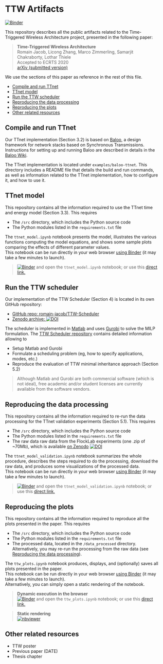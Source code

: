 # TTW Artifacts

[![Binder](https://mybinder.org/badge_logo.svg)][ttw_artifact_binder]

[ttw_artifact_binder]: https://mybinder.org/v2/gh/romain-jacob/TTW-Artifacts/master

This repository describes all the public artifacts related to the Time-Triggered Wireless Architecture project, presented in the following paper:

> **Time-Triggered Wireless Architecture**  
Romain Jacob, Licong Zhang, Marco Zimmerling, Samarjit Chakraborty, Lothar Thiele   
Accepted to ECRTS 2020  
[arXiv (submitted version)](https://arxiv.org/abs/2002.07491)

We use the sections of this paper as reference in the rest of this file.

<!-- TOC depthFrom:2 depthTo:6 withLinks:1 updateOnSave:1 orderedList:0 -->

- [Compile and run TTnet](#compile-and-run-ttnet)
- [TTnet model](#ttnet-model)
- [Run the TTW scheduler](#run-the-ttw-scheduler)
- [Reproducing the data processing](#reproducing-the-data-processing)
- [Reproducing the plots](#reproducing-the-plots)
- [Other related resources](#other-related-resources)

<!-- /TOC -->

<!-- ############################################### -->
## Compile and run TTnet
<!-- ############################################### -->

Our TTnet implementation (Section 3.2) is based on [Baloo](https://github.com/ETHZ-TEC/Baloo/tree/master), a design framework for network stacks based on Synchronous Transmissions. Instructions for setting up and running Baloo are described in details in the [Baloo Wiki](https://github.com/ETHZ-TEC/Baloo/wiki).

The TTnet implementation is located under `examples/baloo-ttnet`. This directory includes a README file that details the build and run commands, as well as information related to the TTnet implementation, how to configure it, and how to use it.

<!-- ############################################### -->
## TTnet model
<!-- ############################################### -->

This repository contains all the information required to use the TTnet time and energy model (Section 3.3). This requires
+ The `/src` directory, which includes the Python source code
+ The Python modules listed in the `requirements.txt` file

The `ttnet_model.ipynb` notebook presents the model, illustrates the various functions computing the model equations, and shows some sample plots comparing the effects of different parameter values.  
This notebook can be run directly in your web browser [using Binder](https://mybinder.org/) (it may take a few minutes to launch).

> [![Binder](https://mybinder.org/badge_logo.svg)](https://mybinder.org/v2/gh/romain-jacob/TTW-Artifacts/master) and open the `ttnet_model.ipynb` notebook; or use this
[direct link.](https://mybinder.org/v2/gh/romain-jacob/TTW-Artifacts/master?filepath=.%2Fttnet_model.ipynb)

<!-- ############################################### -->
## Run the TTW scheduler
<!-- ############################################### -->

Our implementation of the TTW Scheduler (Section 4) is located in its own GitHub repository:
+ [GitHub repo: romain-jacob/TTW-Scheduler][ttw_repo]
+ [Zenodo archive: ![DOI](https://zenodo.org/badge/DOI/10.5281/zenodo.3530665.svg)][ttw_zenodo]

The scheduler is implemented in [Matlab][1] and uses [Gurobi][2] to solve the MILP formulation. The [TTW Scheduler repository][ttw_repo] contains detailed information allowing to
+ Setup Matlab and Gurobi
+ Formulate a scheduling problem (eg, how to specify applications, modes, etc.)
+ Reproduce the evaluation of TTW minimal inheritance approach (Section 5.2)

> Although Matlab and Gurobi are both commercial software (which is not ideal), free academic and/or student licenses are currently available from the software vendors.

[1]: https://www.mathworks.com/products/matlab.html
[2]: https://www.gurobi.com/
[ttw_repo]: https://github.com/romain-jacob/TTW-Scheduler
[ttw_zenodo]: https://doi.org/10.5281/zenodo.3530665

<!-- Link and instruction to run the TTW Scheduler (Matlab (with versions) + Gurobi). Check what has been written for the thesis already (I did stuff for DRP, don't remember for TTW) -->


<!-- ############################################### -->
## Reproducing the data processing
<!-- ############################################### -->

This repository contains all the information required to re-run the data processing for the TTnet validation experiments (Section 5.1). This requires
+ The `/src` directory, which includes the Python source code
+ The Python modules listed in the `requirements.txt` file
+ The raw data raw data from the FlockLab experiments (one .zip of ~70Mb), which is available [on Zenodo](https://doi.org/10.5281/zenodo.3530721) [![DOI](https://zenodo.org/badge/DOI/10.5281/zenodo.3530721.svg)](https://doi.org/10.5281/zenodo.3530721)

The `ttnet_model_validation.ipynb` notebook summarizes the whole procedure, describes the steps required to do the processing, download the raw data, and produces some visualizations of the processed data.  
This notebook can be run directly in your web browser [using Binder](https://mybinder.org/) (it may take a few minutes to launch).

> [![Binder](https://mybinder.org/badge_logo.svg)](https://mybinder.org/v2/gh/romain-jacob/TTW-Artifacts/master) and open the `ttnet_model_validation.ipynb` notebook; or use this
[direct link.](https://mybinder.org/v2/gh/romain-jacob/TTW-Artifacts/master?filepath=.%2Fttnet-model-validation.ipynb)


<!-- ############################################### -->
## Reproducing the plots
<!-- ############################################### -->

This repository contains all the information required to reproduce all the plots presented in the paper. This requires
+ The `/src` directory, which includes the Python source code
+ The Python modules listed in the `requirements.txt` file
+ The processed data, located in the `/data_processed` directory. Alternatively, you may re-run the processing from the raw data (see [Reproducing the data processing](#reproducing-the-data-processing)).

The `ttw_plots.ipynb` notebook produces, displays, and (optionally) saves all plots presented in the paper.  
This notebook can be run directly in your web browser [using Binder](https://mybinder.org/) (it may take a few minutes to launch).  
Alternatively, you can simply open a static rendering of the notebook.


> **Dynamic execution in the browser**  
[![Binder](https://mybinder.org/badge_logo.svg)][ttw_artifact_binder] and open the `ttw_plots.ipynb` notebook; or use this
[direct link.][ttw_plot_binder]

> **Static rendering**  
[![nbviewer](https://img.shields.io/badge/render-nbviewer-orange.svg)][ttw_plot_nbviewer]

<!-- # Links # -->
[ttw_plot_binder]: https://mybinder.org/v2/gh/romain-jacob/TTW-Artifacts/master?filepath=.%2Fttw_plots.ipynb
[ttw_plot_nbviewer]: https://nbviewer.jupyter.org/github/romain-jacob/TTW-Artifacts/blob/master/ttw_plots.ipynb
<!-- # Links # -->


<!-- ############################################### -->
## Other related resources
<!-- ############################################### -->
+ TTW poster
+ Previous paper (DATE)
+ Thesis chapter
